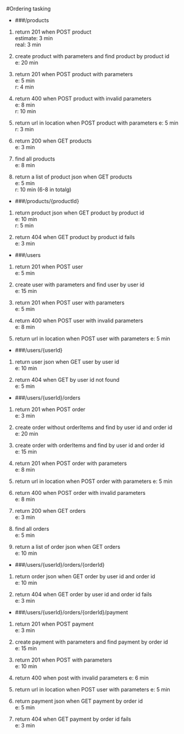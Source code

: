 #Ordering tasking

* ###/products

1. return 201 when POST product  
 estimate: 3 min  
 real: 3 min

2. create product with parameters and find product by product id  
 e: 20 min  
  
  
3. return 201 when POST product with parameters  
 e: 5 min  
 r: 4 min
 
  
4. return 400 when POST product with invalid parameters  
 e: 8 min  
 r: 10 min
   
    
5. return url in location when POST product with parameters
  e: 5 min  
  r: 3 min
   
 
  
6. return 200 when GET products  
 e: 3 min  


7. find all products  
 e: 8 min  
  
  
8. return a list of product json when GET products  
 e: 5 min  
 r: 10 min (6-8 in totalg)
  

* ###/products/{productId}

1. return product json when GET product by product id  
 e: 10 min  
 r: 5 min
    
  
2. return 404 when GET product by product id fails  
 e: 3 min  
  
  
* ###/users

1. return 201 when POST user  
 e: 5 min  
  
  
  
 
2. create user with parameters and find user by user id  
 e: 15 min  
  
  
  
3. return 201 when POST user with parameters  
 e: 5 min  


4. return 400 when POST user with invalid parameters  
 e: 8 min  
  


5. return url in location when POST user with parameters
  e: 5 min
   

    
* ###/users/{userId}

1. return user json when GET user by user id  
e: 10 min  
 
 
2. return 404 when GET by user id not found  
 e: 5 min  
  
  
* ###/users/{userId}/orders

1. return 201 when POST order  
 e: 3 min  
  
  

2. create order without orderItems and find by user id and order id  
 e: 20 min  
    
   
3. create order with orderItems and find by user id and order id  
 e: 15 min  
  
    
    
4. return 201 when POST order with parameters  
 e: 8 min  
  
 
5. return url in location when POST order with parameters
  e: 5 min
   
   
     
6. return 400 when POST order with invalid parameters  
 e: 8 min  
  
    
7. return 200 when GET orders  
 e: 3 min  
  
  
8. find all orders  
 e: 5 min  
  
  
 
9. return a list of order json when GET orders  
 e: 10 min  
  
  
  
    
 

* ###/users/{userId}/orders/{orderId}

1. return order json when GET order by user id and order id  
 e: 10 min  
  

2. return 404 when GET order by user id and order id fails  
 e: 3 min  
  
  
   
* ###/users/{userId}/orders/{orderId}/payment

1. return 201 when POST payment  
 e: 3 min  
  
  
 
2. create payment with parameters and find payment by order id  
 e: 15 min  
  
  

3. return 201 when POST with parameters  
 e: 10 min  
  
  
4. return 400 when post with invalid parameters
  e: 6 min
  
  
5. return url in location when POST user with parameters
  e: 5 min
   

6. return payment json when GET payment by order id   
  e: 5 min  
   
  
7. return 404 when GET payment by order id fails  
  e: 3 min  
   